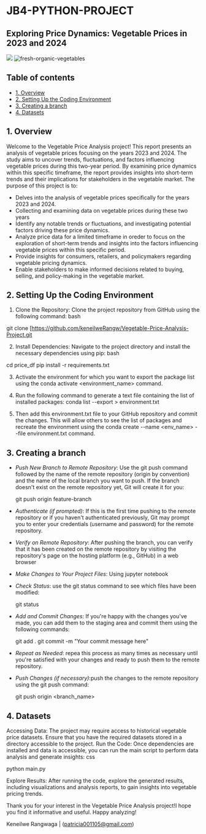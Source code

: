 # JB4-PYTHON-PROJECT
## Exploring Price Dynamics: Vegetable Prices in 2023 and 2024
![](https://img.shields.io/badge/Python-3776AB.svg?style=for-the-badge&logo=Python&logoColor=white)
![fresh-organic-vegetables](https://github.com/ZweeteeM/JB4-PYTHON-PROJECT/assets/167215461/9a66422c-fcf2-4fd6-8934-91d4b5147318)
## Table of contents
* [1. Overview](#project-description)
* [2. Setting Up the Coding Environment](#environment-and-packages)
* [3. Creating a branch](#cloning-and_editing)
* [4. Datasets](#dataset)

## 1. Overview
Welcome to the Vegetable Price Analysis project! This report presents an analysis of vegetable prices focusing on the years 2023 and 2024. The study aims to uncover trends, fluctuations, and factors influencing vegetable prices during this two-year period. By examining price dynamics within this specific timeframe, the report provides insights into short-term trends and their implications for stakeholders in the vegetable market.
The purpose of this project is to:
- Delves into the analysis of vegetable prices specifically for the years 2023 and 2024.
- Collecting and examining data on vegetable prices during these two years
- Identify any notable trends or fluctuations, and investigating potential factors driving these price dynamics.
- Analyze price data for a limited timeframe in oreder to focus on the  exploration of short-term trends and insights into the factors influencing vegetable prices within this specific period.
- Provide insights for consumers, retailers, and policymakers regarding vegetable pricing dynamics.
- Enable stakeholders to make informed decisions related to buying, selling, and policy-making in the vegetable market.
## 2. Setting Up the Coding Environment

1. Clone the Repository: Clone the project repository from GitHub using the following command:
bash

git clone [https://github.com/keneilweRangw/Vegetable-Price-Analysis-Project.git

2. Install Dependencies: Navigate to the project directory and install the necessary dependencies using pip:
bash

cd price_df
pip install -r requirements.txt

3. Activate the environment for which you want to export the package list using the conda activate <environment_name> command.

4. Run the following command to generate a text file containing the list of installed packages:
conda list --export > environment.txt

5. Then add this environment.txt file to your GitHub repository and commit the changes. This will allow others to see the list of packages and recreate the environment using the conda create --name <env_name> --file environment.txt command.
## 3. Creating a branch

- *Push New Branch to Remote Repository*: Use the git push command followed by the name of the remote repository (origin by convention) and the name of the local branch you want to push. If the branch doesn't exist on the remote repository yet, Git will create it for you:
   
   git push origin feature-branch
   
-  *Authenticate (if prompted)*: If this is the first time pushing to the remote repository or if you haven't authenticated previously, Git may prompt you to enter your credentials (username and password) for the remote repository.

- *Verify on Remote Repository*: After pushing the branch, you can verify that it has been created on the remote repository by visiting the repository's page on the hosting platform (e.g., GitHub) in a web browser

- *Make Changes to Your Project Files*: Using jupyter notebook

- *Check Status*: use the git status command to see which files have been modified:
   
   git status
   
- *Add and Commit Changes*: If you're happy with the changes you've made, you can add them to the staging area and commit them using the following commands:
   
   git add .
   git commit -m "Your commit message here"

- *Repeat as Needed*:  repea this process as many times as necessary until you're satisfied with your changes and ready to push them to the remote repository.

- *Push Changes (if necessary)*:push the changes to the remote repository using the git push command:
   
   git push origin <branch_name>
## 4. Datasets
Accessing Data: The project may require access to historical vegetable price datasets. Ensure that you have the required datasets stored in a directory accessible to the project.
Run the Code: Once dependencies are installed and data is accessible, you can run the main script to perform data analysis and generate insights:
css

python main.py

Explore Results: After running the code, explore the generated results, including visualizations and analysis reports, to gain insights into vegetable pricing trends.


Thank you for your interest in the Vegetable Price Analysis project!I hope you find it informative and useful. Happy analyzing!


Keneilwe Rangwaga | (patricia001105@gmail.com)
